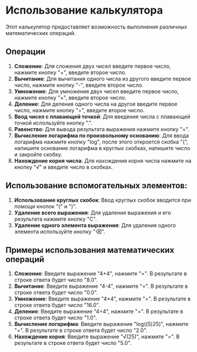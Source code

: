 # Использование калькулятора

Этот калькулятор предоставляет возможность выполнения различных математических операций.

## Операции

1. **Сложение**: Для сложения двух чисел введите первое число, нажмите кнопку "+", введите второе число.
2. **Вычитание**: Для вычитания одного числа из другого введите первое число, нажмите кнопку "-", введите второе число.
3. **Умножение**: Для умножения двух чисел введите первое число, нажмите кнопку "×", введите второе число.
4. **Деление**: Для деления одного числа на другое введите первое число, нажмите кнопку "÷", введите второе число.
5. **Ввод чисел с плавающей точкой**: Для введения числа с плавающей точкой используйте кнопку ".".
6. **Равенство**: Для вывода результата выражения нажмите кнопку "=".
7. **Вычисление логарифма по произвольному основанию**: Для ввода логарифма нажмите кнопку "log", после этого откроется скобка "(", напишите основание логарифма в круглых скобках, напишите число и закройте скобку.
8. **Нахождение корня числа**: Для нахождения корня числа нажмите на кнопку "√" и введите число в скобках.

## Использование вспомогательных элементов:

1. **Использование круглых скобок**: Ввод круглых скобок вводится при помощи кнопок "(" и ")".
2. **Удаление всего выражения**: Для удаления выражения и его результата нажмите кнопку "С".
3. **Удаление одного элемента выражения**: Для удаления одного элемента используйте кнопку "⌫".

## Примеры использования математических операций

1. **Сложение**: Введите выражение "4+4", нажмите "=". В результате в строке ответа будет число "8.0".
2. **Вычитание**: Введите выражение "4-4", нажмите "=". В результате в строке ответа будет число "0.0".
3. **Умножение**: Введите выражение "4×4", нажмите "=". В результате в строке ответа будет число "16.0".
4. **Деление**: Введите выражение "4÷4", нажмите "=". В результате в строке ответа будет число "1.0".
5. **Вычисление логарифма**: Введите выражение "log((5)25)", нажмите "=". В результате в строке ответа будет число "2.0".
6. **Нахождение корня**: Введите выражение "√(25)", нажмите "=". В результате в строке ответа будет число "5.0".